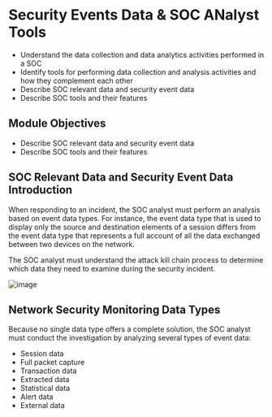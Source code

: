 # Security Events Data & SOC ANalyst Tools

- Understand the data collection and data analytics activities performed in a SOC
- Identify tools for performing data collection and analysis activities and how they complement each other
- Describe SOC relevant data and security event data
- Describe SOC tools and their features

## Module Objectives

- Describe SOC relevant data and security event data
- Describe SOC tools and their features

## SOC Relevant Data and Security Event Data Introduction

When responding to an incident, the SOC analyst must perform an analysis  based on event data types. For instance, the event data type that is  used to display only the source and destination elements of a session  differs from the event data type that represents a full account of all  the data exchanged between two devices on the network.  

The SOC analyst must understand the  attack kill chain process to determine which data they need to examine  during the security incident. 

![image](https://github.com/user-attachments/assets/f27c18bb-d38f-4c2d-97c5-de3dd74867c6)

## Network Security Monitoring Data Types

Because  no single data type offers a complete solution, the SOC analyst must  conduct the investigation by analyzing several types of event data:

- Session data
- Full packet capture
- Transaction data
- Extracted data
- Statistical data
- Alert data
- External data
